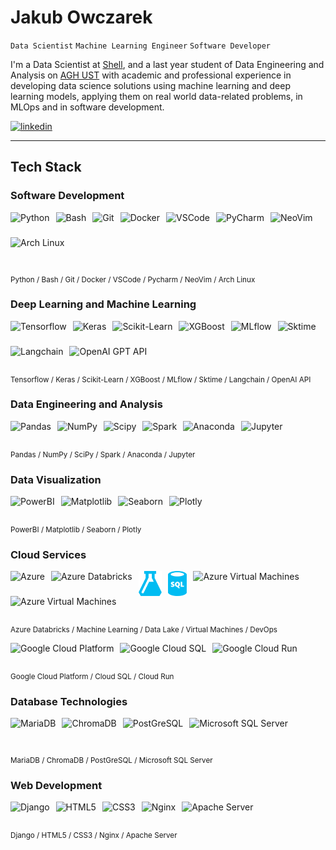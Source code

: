 # Jakub Owczarek
`Data Scientist` `Machine Learning Engineer` `Software Developer`
<br>

I'm a Data Scientist at [Shell](https://shell.com/), and a last year student of Data Engineering and Analysis on [AGH UST](https://www.agh.edu.pl/) with academic and professional experience in developing data science solutions using machine learning and deep learning models, applying them on real world data-related problems, in MLOps and in software development. 

<a href="https://www.linkedin.com/in/owczarek-jakub">
         <img alt="linkedin" title="My LinkedIn" src="https://custom-icon-badges.demolab.com/badge/-LinkedIn-blue?style=for-the-badge&logoColor=white&logo=linkedin-svgrepo-com"/>
</a> 

<hr>

## Tech Stack

### Software Development
<img align="left" alt="Python" height="40px" style="padding-right:10px;" src="https://cdn.jsdelivr.net/gh/devicons/devicon/icons/python/python-original.svg">
<img align="left" alt="Bash" height="40px" style="padding-right:10px;" src="https://cdn.jsdelivr.net/gh/devicons/devicon/icons/bash/bash-original.svg">
<img align="left" alt="Git" height="40px" style="padding-right:10px;" src="https://cdn.jsdelivr.net/gh/devicons/devicon/icons/git/git-original.svg">
<img align="left" alt="Docker" height="40px" style="padding-right:10px;" src="https://cdn.jsdelivr.net/gh/devicons/devicon/icons/docker/docker-plain.svg">
<img align="left" alt="VSCode" height="40px" style="padding-right:10px;" src="https://cdn.jsdelivr.net/gh/devicons/devicon/icons/vscode/vscode-original.svg">
<img align="left" alt="PyCharm" height="40px" style="padding-right:10px;" src="https://cdn.jsdelivr.net/gh/devicons/devicon/icons/pycharm/pycharm-original.svg">
<img align="left" alt="NeoVim" height="40px" style="padding-right:10px;" src="https://www.vectorlogo.zone/logos/neovimio/neovimio-icon.svg">
<img align="left" alt="Arch Linux" height="40px" style="padding-right:10px;" src="https://archlinux.org/static/logos/archlinux-logo-dark-scalable.518881f04ca9.svg">
<br clear="left"/>
<p></p>
<sub>Python / Bash / Git / Docker  / VSCode / Pycharm / NeoVim / Arch Linux</sub>

### Deep Learning and Machine Learning
<img align="left" alt="Tensorflow" height="40px" style="padding-right:10px;" src="https://cdn.jsdelivr.net/gh/devicons/devicon/icons/tensorflow/tensorflow-original.svg">
<img align="left" alt="Keras" height="40px" style="padding-right:10px;" src="https://upload.wikimedia.org/wikipedia/commons/a/ae/Keras_logo.svg">
<img align="left" alt="Scikit-Learn" height="40px" style="padding-right:10px;" src="https://upload.wikimedia.org/wikipedia/commons/0/05/Scikit_learn_logo_small.svg">
<img align="left" alt="XGBoost" height="40px" style="padding-right:10px;" src="https://upload.wikimedia.org/wikipedia/commons/6/69/XGBoost_logo.png">
<img align="left" alt="MLflow" height="40px" style="padding-right:10px;" src="https://spark.apache.org/images/mlflow-logo.png">
<!-- <br clear="left"/>
<p></p> -->
<img align="left" alt="Sktime" height="40px" style="padding-right:10px;" src="https://www.sktime.net/en/v0.21.1/_static/sktime-logo-text-horizontal.png">
<img align="left" alt="Langchain" height="40px" style="padding-right:10px;" src="https://upload.wikimedia.org/wikipedia/commons/3/3f/LangChain_logo.png">
<img align="left" alt="OpenAI GPT API" height="40px" style="padding-right:10px;" src="https://www.svgrepo.com/show/306500/openai.svg">
<br clear="left"/>
<sub>Tensorflow / Keras / Scikit-Learn / XGBoost / MLflow / Sktime / Langchain / OpenAI API</sub>

### Data Engineering and Analysis
<img align="left" alt="Pandas" height="40px" style="padding-right:10px;" src="https://cdn.jsdelivr.net/gh/devicons/devicon/icons/pandas/pandas-original.svg">
<img align="left" alt="NumPy" height="40px" style="padding-right:10px;" src="https://cdn.jsdelivr.net/gh/devicons/devicon/icons/numpy/numpy-original.svg">
<img align="left" alt="Scipy" height="40px" style="padding-right:10px;" src="https://upload.wikimedia.org/wikipedia/commons/b/b2/SCIPY_2.svg">
<img align="left" alt="Spark" height="40px" style="padding-right:10px;" src="https://spark.apache.org/images/spark-logo-trademark.png">
<img align="left" alt="Anaconda" height="40px" style="padding-right:10px;" src="https://cdn.jsdelivr.net/gh/devicons/devicon/icons/anaconda/anaconda-original.svg">
<img align="left" alt="Jupyter" height="40px" style="padding-right:10px;" src="https://cdn.jsdelivr.net/gh/devicons/devicon/icons/jupyter/jupyter-original-wordmark.svg">
<br clear="left"/>
<sub>Pandas / NumPy / SciPy / Spark / Anaconda / Jupyter</sub>

### Data Visualization
<img align="left" alt="PowerBI" height="40px" style="padding-right:10px;" src="https://upload.wikimedia.org/wikipedia/commons/c/cf/New_Power_BI_Logo.svg">
<img align="left" alt="Matplotlib" height="40px" style="padding-right:10px;" src="https://upload.wikimedia.org/wikipedia/commons/0/01/Created_with_Matplotlib-logo.svg">
<img align="left" alt="Seaborn" height="40px" style="padding-right:10px;" src="https://seaborn.pydata.org/_images/logo-mark-lightbg.svg">
<img align="left" alt="Plotly" height="40px" style="padding-right:10px;" src="https://www.vectorlogo.zone/logos/plotly/plotly-icon.svg">
<br clear="left"/>
<sub>PowerBI / Matplotlib / Seaborn / Plotly</sub>

### Cloud Services
<img align="left" alt="Azure" height="40px" style="padding-right:10px;" src="https://cdn.jsdelivr.net/gh/devicons/devicon/icons/azure/azure-original.svg">
<img align="left" alt="Azure Databricks" height="40px" style="padding-right:10px;" src="https://github.com/MicrosoftDocs/azure-docs/blob/main/articles/media/index/logo_databricks.svg">
<img align="left" alt="Azure Machine Learning" height="40px" style="padding-right:10px;" src="https://github.com/Ensono/azure-vector-icons/blob/master/icons/Machine%20Learning.svg">
<img align="left" alt="Azure DB" height="40px" style="padding-right:10px;" src="https://github.com/Ensono/azure-vector-icons/blob/master/icons/SQL%20Database%20(Generic).svg">
<img align="left" alt="Azure Virtual Machines" height="40px" style="padding-right:10px;" src="http://code.benco.io/icon-collection/azure-icons/Virtual-Machine.svg">
<img align="left" alt="Azure Virtual Machines" height="40px" style="padding-right:10px;" src="https://code.benco.io/icon-collection/azure-icons/Azure-DevOps.svg">
<br clear="left"/>
<sub>Azure Databricks / Machine Learning / Data Lake / Virtual Machines / DevOps </sub>
<p></p>

<img align="left" alt="Google Cloud Platform" height="40px" style="padding-right:10px;" src="https://cdn.jsdelivr.net/gh/devicons/devicon/icons/googlecloud/googlecloud-original.svg">
<img align="left" alt="Google Cloud SQL" height="40px" style="padding-right:10px;" src="https://icon.icepanel.io/GCP/svg/Cloud-SQL.svg">
<img align="left" alt="Google Cloud Run" height="40px" style="padding-right:10px;" src="https://www.vectorlogo.zone/logos/google_cloud_run/google_cloud_run-icon.svg">
<br clear="left"/>
<sub>Google Cloud Platform / Cloud SQL / Cloud Run</sub>

### Database Technologies
<img align="left" alt="MariaDB" height="40px" style="padding-right:10px;" src="https://mariadb.com/wp-content/uploads/2019/11/mariadb-logo-vertical_white.svg">
<img align="left" alt="ChromaDB" height="40px" style="padding-right:10px;" src="https://www.trychroma.com/chroma-logo.png">
<img align="left" alt="PostGreSQL" height="40px" style="padding-right:10px;" src="https://cdn.jsdelivr.net/gh/devicons/devicon/icons/postgresql/postgresql-original.svg">
<img align="left" alt="Microsoft SQL Server" height="40px" style="padding-right:10px;" src="https://cdn.jsdelivr.net/gh/devicons/devicon/icons/microsoftsqlserver/microsoftsqlserver-plain-wordmark.svg">
<br clear="left"/>
<p></p>
<sub>MariaDB / ChromaDB / PostGreSQL / Microsoft SQL Server</sub>

### Web Development
<img align="left" alt="Django" height="40px" style="padding-right:10px;" src="https://cdn.jsdelivr.net/gh/devicons/devicon/icons/django/django-plain.svg">
<img align="left" alt="HTML5" height="40px" style="padding-right:10px;" src="https://cdn.jsdelivr.net/gh/devicons/devicon/icons/html5/html5-original.svg">
<img align="left" alt="CSS3" height="40px" style="padding-right:10px;" src="https://cdn.jsdelivr.net/gh/devicons/devicon/icons/css3/css3-original.svg">
<img align="left" alt="Nginx" height="40px" style="padding-right:10px;" src="https://cdn.jsdelivr.net/gh/devicons/devicon/icons/nginx/nginx-original.svg">
<img align="left" alt="Apache Server" height="40px" style="padding-right:10px;" src="https://cdn.jsdelivr.net/gh/devicons/devicon/icons/apache/apache-original-wordmark.svg">
<br clear="left"/>
<sub>Django / HTML5 / CSS3 / Nginx / Apache Server</sub>
<!--
**owczr/owczr** is a ✨ _special_ ✨ repository because its `README.md` (this file) appears on your GitHub profile.

Here are some ideas to get you started:

- 🔭 I’m currently working on ...
- 🌱 I’m currently learning ...
- 👯 I’m looking to collaborate on ...
- 🤔 I’m looking for help with ...
- 💬 Ask me about ...
- 📫 How to reach me: ...
- 😄 Pronouns: ...
- ⚡ Fun fact: ...
-->
